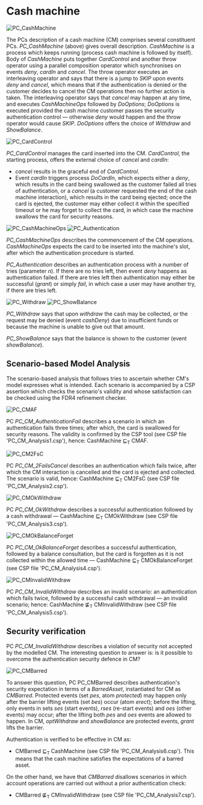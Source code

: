 # Cash machine

<img src="PC_CashMachine.jpg" alt="PC_CashMachine">

The PCs description of a cash machine (CM) comprises several constituent PCs. <i>PC_CashMachine</i> (above) gives overall description. <i>CashMachine</i> is a process which keeps running (process cash machine is followed by itself). Body of <i>CashMachine</i> puts together <i>CardControl</i> and another throw operator
using a parallel composition operator which synchronises on events <i>deny</i>, <i>cardIn</i> and <i>cancel</i>. The throw operator executes an interleaving operator and says that there is a jump to <i>SKIP</i> upon events <i>deny</i> and <i>cancel</i>, which means that if the authentication is denied or the customer decides to cancel the CM operations then no further action is taken. The interleaving operator says that <i>cancel</i> may happen at any time, and executes <i>CashMachineOps</i> followed by <i>DoOptions</i>;  <i>DoOptions</i> is executed provided the cash machine customer passes the security  authentication control &mdash; otherwise <i>deny</i>  would happen and the throw operator would cause <i>SKIP</i>. <i>DoOptions</i> offers the choice of <i>Withdraw</i> and <i>ShowBalance</i>.

<img src="PC_CardControl.jpg" alt="PC_CardControl">

<i>PC_CardControl</i> manages the card inserted into the CM. <i>CardControl</i>, the starting process, offers the external choice of <i>cancel</i> and <i>cardIn</i>:
* <i>cancel</i> results in the graceful end of <i>CardControl</i>.
* Event <i>cardIn</i> triggers process <i>DoCardIn</i>, which expects either a <i>deny</i>, which results in the card being swallowed as the customer failed all tries of authentication, or a <i>cancel</i> (a customer requested the end of the cash machine interaction), which results in the card being ejected; once the card is ejected, the customer may either collect it within the specified timeout or he may forget to collect the card, in which case the machine swallows the card for security reasons.

<img src="PC_CashMachineOps.jpg" alt="PC_CashMachineOps"> <img src="PC_Authentication.jpg" alt="PC_Authentication">

<i>PC_CashMachineOps</i> describes the commencement of the CM operations. <i>CashMachineOps</i> expects the card to be inserted into the machine's slot, after which the authentication procedure is started.

<i>PC_Authentication</i> describes an authentication process with a number of tries (parameter <i>n</i>).
If there are no tries left, then event <i>deny</i> happens as authentication failed. If there are tries left then authentication may either be successful (<i>grant</i>) or simply <i>fail</i>, in which case a user may have another try, if there are tries left.

<img src="PC_Withdraw.jpg" alt="PC_Withdraw"> <img src="PC_ShowBalance.jpg" alt="PC_ShowBalance">

<i>PC_Withdraw</i> says that upon <i>withdraw</i> the cash may be collected, or the request may be denied (event <i>cashDeny</i>) due to insufficient funds or because the machine is unable to give out that amount.

<i>PC_ShowBalance</i> says that the balance is shown to the customer (event <i>showBalance</i>).

## Scenario-based Model Analysis

The scenario-based analysis that follows tries to ascertain whether CM's model expresses what is intended. Each scenario is accompanied by a CSP assertion which checks the scenario's validity and whose satisfaction can be checked using the FDR4 refinement checker.

<img src="PC_CM_AuthenticationFail.jpg" alt="PC_CMAF">

PC <i>PC_CM_AuthenticationFail</i> describes a scenario in which
an authentication fails three times; after which, the card is swallowed for security reasons. The validity is confirmed by the CSP tool (see CSP file 'PC_CM_Analysis1.csp'), hence: CashMachine &#x2291;<sub>T</sub> CMAF.

<img src="PC_CM_2FailsCancel.jpg" alt="PC_CM2FsC">

PC <i>PC_CM_2FailsCancel</i> describes an authentication which fails twice, after which the CM interaction is cancelled and the card is ejected and collected.  The scenario is valid, hence: CashMachine &#x2291;<sub>T</sub> CM2FsC (see CSP file 'PC_CM_Analysis2.csp').

<img src="PC_CM_OkWithdraw.jpg" alt="PC_CMOkWithdraw">

PC <i>PC_CM_OkWithdraw</i> describes a successful authentication followed by a cash withdrawal &mdash; CashMachine &#x2291;<sub>T</sub> CMOkWithdraw (see CSP file 'PC_CM_Analysis3.csp').

<img src="PC_CM_OkBalanceForget.jpg" alt="PC_CMOkBalanceForget">

PC <i>PC_CM_OkBalanceForget</i> describes
a successful authentication, followed by a balance consultation, but the card is forgotten as it is not collected within the allowed time &mdash; CashMachine &#x2291;<sub>T</sub> CMOkBalanceForget (see CSP file 'PC_CM_Analysis4.csp').

<img src="PC_CM_InvalidWithdraw.jpg" alt="PC_CMInvalidWithdraw">

PC <i>PC_CM_InvalidWithdraw</i> describes an invalid scenario: an authentication which fails twice, followed by a successful cash withdrawal &mdash; an invalid scenario; hence: CashMachine &#x22E2;<sub>T</sub> CMInvalidWithdraw (see CSP file 'PC_CM_Analysis5.csp').

## Security verification

PC <i>PC_CM_InvalidWithdraw</i> describes a violation of security not accepted by the modelled CM. The interesting question to answer is: is it possible to overcome the authentication security defence in CM?

<img src="PC_CMBarred.jpg" alt="PC_CMBarred">

To answer this question, PC PC_CMBarred describes authentication's security expectation in terms of a <i>BarredAsset</i>, instantiated for CM
as <i>CMBarred</i>. Protected events (set <i>pes</i>, atom <i>protected</i>) may happen only after the barrier lifting events (set <i>bes</i>) occur (atom <i>erect</i>); before the lifting, only events in sets <i>ses</i> (start events), <i>rses</i> (re-start events) and <i>oes</i> (other events) may occur; after the lifting both <i>pes</i> and <i>oes</i> events are allowed to happen. In CM, <i>optWithdraw</i> and <i>showBalance</i> are protected events, <i>grant</i> lifts the barrier.

Authentication is verified to be effective in CM as:
* CMBarred &#x2291;<sub>T</sub> CashMachine (see CSP file 'PC_CM_Analysis6.csp'). This means that the cash machine satisfies the expectations of a barred asset.

On the other hand, we have that <i>CMBarred</i>  disallows scenarios in which account operations are carried out without a prior authentication check:  
* CMBarred &#x22E2;<sub>T</sub> CMInvalidWithdraw (see CSP file 'PC_CM_Analysis7.csp').
